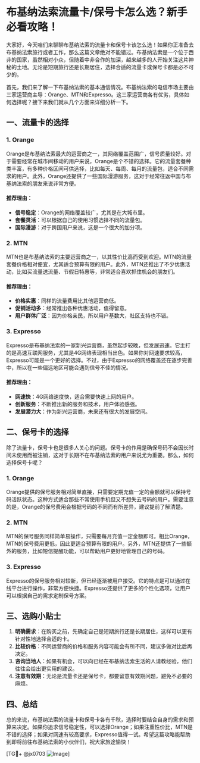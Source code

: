 # 布基纳法索流量卡/保号卡怎么选？新手必看攻略！

大家好，今天咱们来聊聊布基纳法索的流量卡和保号卡该怎么选！如果你正准备去布基纳法索旅行或者工作，那么这篇文章绝对不能错过。布基纳法索是一个位于西非的国家，虽然相对小众，但随着中非合作的加深，越来越多的人开始关注这片神秘的土地。无论是短期旅行还是长期居住，选择合适的流量卡或保号卡都是必不可少的。

首先，我们来了解一下布基纳法索的基本通信情况。布基纳法索的电信市场主要由三家运营商主导：Orange、MTN和Expresso。这三家运营商各有优劣，具体如何选择呢？接下来我们就从几个方面来详细分析一下。

## 一、流量卡的选择

### 1. Orange
Orange是布基纳法索最大的运营商之一，其网络覆盖范围广，信号质量较好。对于需要经常在城市间移动的用户来说，Orange是个不错的选择。它的流量套餐种类丰富，有多种价格区间可供选择，比如每天、每周、每月的流量包，适合不同需求的用户。此外，Orange还提供了一些国际漫游服务，这对于经常往返中国与布基纳法索的朋友来说非常方便。

#### 推荐理由：
- **信号稳定**：Orange的网络覆盖较广，尤其是在大城市里。
- **套餐灵活**：可以根据自己的使用习惯选择不同的流量包。
- **国际漫游**：对于跨国用户来说，这是一个很大的加分项。

### 2. MTN
MTN也是布基纳法索的主要运营商之一，以其性价比高而受到欢迎。MTN的流量套餐价格相对便宜，尤其适合预算有限的用户。此外，MTN还推出了不少优惠活动，比如买流量送流量、节假日特惠等，非常适合喜欢抓住机会的朋友们。

#### 推荐理由：
- **价格实惠**：同样的流量费用比其他运营商低。
- **促销活动多**：经常推出各种优惠活动，值得留意。
- **用户群体广泛**：因为价格亲民，所以用户基数大，社区支持也不错。

### 3. Expresso
Expresso是布基纳法索的一家新兴运营商，虽然起步较晚，但发展迅速。它主打的是高速互联网服务，尤其是4G网络表现相当出色。如果你对网速要求较高，Expresso可能是一个更好的选择。不过，由于Expresso的网络覆盖还在逐步完善中，所以在一些偏远地区可能会遇到信号不佳的情况。

#### 推荐理由：
- **网速快**：4G网络速度快，适合需要快速上网的用户。
- **创新服务**：不断推出新的服务和技术，用户体验感强。
- **发展潜力大**：作为新兴运营商，未来还有很大的发展空间。

## 二、保号卡的选择

除了流量卡，保号卡也是很多人关心的问题。保号卡的作用是确保号码不会因长时间未使用而被注销，这对于长期不在布基纳法索的用户来说尤为重要。那么，如何选择保号卡呢？

### 1. Orange
Orange提供的保号服务相对简单直接，只需要定期充值一定的金额就可以保持号码活跃状态。这种方式适合那些不常使用手机但又不想失去号码的用户。需要注意的是，Orange的保号费用会根据号码的不同而有所差异，建议提前了解清楚。

### 2. MTN
MTN的保号服务同样简单易操作，只需要每月充值一定金额即可。相比Orange，MTN的保号费用更低，因此更适合预算有限的用户。另外，MTN还提供了一些额外的服务，比如短信提醒功能，可以帮助用户更好地管理自己的号码。

### 3. Expresso
Expresso的保号服务相对较新，但已经逐渐被用户接受。它的特点是可以通过在线平台进行操作，非常方便快捷。Expresso还提供了更多的个性化选项，让用户可以根据自己的需求定制保号方案。

## 三、选购小贴士

1. **明确需求**：在购买之前，先确定自己是短期旅行还是长期居住，这样可以更有针对性地选择合适的卡。
2. **比较价格**：不同运营商的价格和服务内容可能会有所不同，建议多做对比后再决定。
3. **咨询当地人**：如果有机会，可以向已经在布基纳法索生活的人请教经验，他们往往会给出更实用的建议。
4. **注意有效期**：无论是流量卡还是保号卡，都要留意有效期问题，避免不必要的麻烦。

## 四、总结

总的来说，布基纳法索的流量卡和保号卡各有千秋，选择时要结合自身的需求和预算来决定。如果你追求信号稳定性，可以选择Orange；如果注重性价比，MTN是不错的选择；如果对网速有较高要求，Expresso值得一试。希望这篇攻略能帮助到即将前往布基纳法索的小伙伴们，祝大家旅途愉快！

[TG💪+ @jx0703 ![Image](https://github.com/user-attachments/assets/dbca1d08-cadb-493c-b0ec-ad6f7a83f270)]